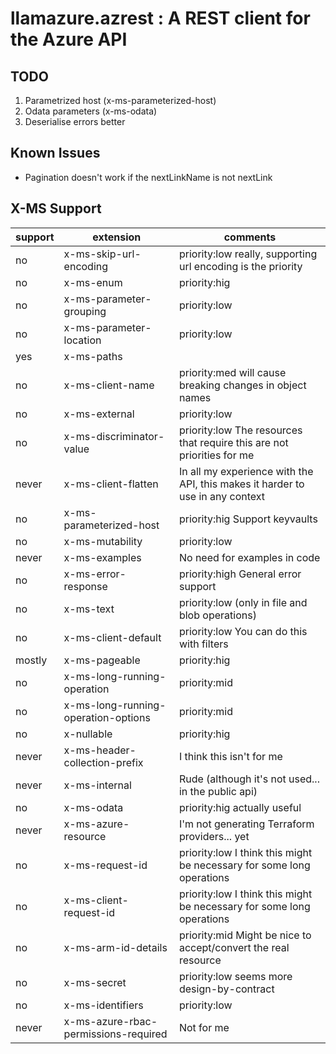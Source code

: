 # llamazure.azrest : A REST client for the Azure API

## TODO

1. Parametrized host (x-ms-parameterized-host)
2. Odata parameters (x-ms-odata)
3. Deserialise errors better 

## Known Issues

- Pagination doesn't work if the nextLinkName is not nextLink

## X-MS Support

| support | extension                            | comments                                                                      |
|---------|--------------------------------------|-------------------------------------------------------------------------------| 
| no      | x-ms-skip-url-encoding               | priority:low really, supporting url encoding is the priority                  |
| no      | x-ms-enum                            | priority:hig                                                                  |
| no      | x-ms-parameter-grouping              | priority:low                                                                  |
| no      | x-ms-parameter-location              | priority:low                                                                  |
| yes     | x-ms-paths                           |                                                                               |
| no      | x-ms-client-name                     | priority:med will cause breaking changes in object names                      |
| no      | x-ms-external                        | priority:low                                                                  |
| no      | x-ms-discriminator-value             | priority:low The resources that require this are not priorities for me        |
| never   | x-ms-client-flatten                  | In all my experience with the API, this makes it harder to use in any context |
| no      | x-ms-parameterized-host              | priority:hig Support keyvaults                                                |
| no      | x-ms-mutability                      | priority:low                                                                  |
| never   | x-ms-examples                        | No need for examples in code                                                  |
| no      | x-ms-error-response                  | priority:high General error support                                           |
| no      | x-ms-text                            | priority:low (only in file and blob operations)                               |
| no      | x-ms-client-default                  | priority:low You can do this with filters                                     |
| mostly  | x-ms-pageable                        | priority:hig                                                                  |
| no      | x-ms-long-running-operation          | priority:mid                                                                  |
| no      | x-ms-long-running-operation-options  | priority:mid                                                                  |
| no      | x-nullable                           | priority:hig                                                                  |
| never   | x-ms-header-collection-prefix        | I think this isn't for me                                                     |
| never   | x-ms-internal                        | Rude (although it's not used... in the public api)                            |
| no      | x-ms-odata                           | priority:hig actually useful                                                  |
| never   | x-ms-azure-resource                  | I'm not generating Terraform providers... yet                                 |
| no      | x-ms-request-id                      | priority:low I think this might be necessary for some long operations         |
| no      | x-ms-client-request-id               | priority:low I think this might be necessary for some long operations         |
| no      | x-ms-arm-id-details                  | priority:mid Might be nice to accept/convert the real resource                |
| no      | x-ms-secret                          | priority:low seems more design-by-contract                                    |
| no      | x-ms-identifiers                     | priority:low                                                                  |
| never   | x-ms-azure-rbac-permissions-required | Not for me                                                                    |
